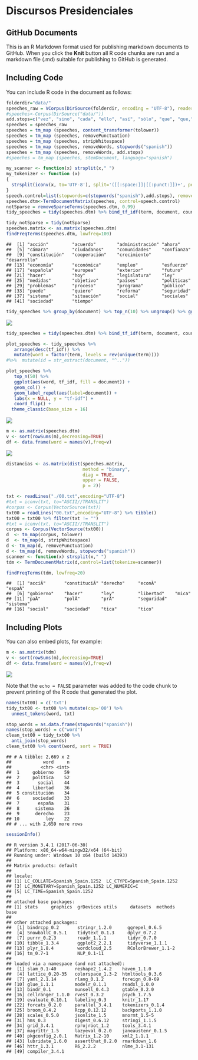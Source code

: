 Discursos Presidenciales
================

GitHub Documents
----------------

This is an R Markdown format used for publishing markdown documents to GitHub. When you click the **Knit** button all R code chunks are run and a markdown file (.md) suitable for publishing to GitHub is generated.

Including Code
--------------

You can include R code in the document as follows:

``` r
folderdir="data/"
speeches_raw = VCorpus(DirSource(folderdir, encoding = "UTF-8"), readerControl=list(reader=readPlain,language="es"))
#speeches<-Corpus(DirSource("data/"))
add.stops=c("vez", "sino", "cada", "ello", "así", "sólo", "que", "que,", "señorías", "señorías,","gobierno","política","españa","españoles","país","ser","hacia","años","debe","cualquier","año","manera","todas","mayor","parte","presidenta","ustedes","vista","señora")
speeches = speeches_raw
speeches = tm_map (speeches, content_transformer(tolower))
speeches = tm_map (speeches, removePunctuation)
speeches = tm_map (speeches, stripWhitespace)
speeches = tm_map (speeches, removeWords, stopwords("spanish"))
speeches = tm_map (speeches, removeWords, add.stops)
#speeches = tm_map (speeches, stemDocument, language="spanish")

my_scanner <- function(x) strsplit(x," ")
my_tokenizer <- function (x) 
{
  strsplit(iconv(x, to='UTF-8'), split='([[:space:]]|[[:punct:]])+', perl=F)[[1]]
}
speech.control=list(stopwords=c(stopwords("spanish"),add.stops), removeNumbers=FALSE, removePunctuation=FALSE) #, tokenize=my_tokenizer
speeches.dtm<-TermDocumentMatrix(speeches, control=speech.control)
notSparse = removeSparseTerms(speeches.dtm, 0.99)
tidy_speeches = tidy(speeches.dtm) %>% bind_tf_idf(term, document, count)

tidy_notSparse = tidy(notSparse)
speeches.matrix <- as.matrix(speeches.dtm)
findFreqTerms(speeches.dtm, lowfreq=100)
```

    ##  [1] "acción"         "acuerdo"        "administración" "ahora"         
    ##  [5] "cámara"         "ciudadanos"     "comunidades"    "confianza"     
    ##  [9] "constitución"   "cooperación"    "crecimiento"    "desarrollo"    
    ## [13] "economía"       "económica"      "empleo"         "esfuerzo"      
    ## [17] "española"       "europea"        "exterior"       "futuro"        
    ## [21] "hacer"          "hoy"            "legislatura"    "ley"           
    ## [25] "medidas"        "objetivo"       "países"         "políticas"     
    ## [29] "problemas"      "proceso"        "programa"       "público"       
    ## [33] "puede"          "quiero"         "reforma"        "seguridad"     
    ## [37] "sistema"        "situación"      "social"         "sociales"      
    ## [41] "sociedad"       "tiempo"

``` r
tidy_speeches %>% group_by(document) %>% top_n(10) %>% ungroup() %>% ggplot(aes(term,count)) + geom_bar(stat="identity", aes(colour=document, alpha=1/2)) + facet_wrap(~document, scales = "free", ncol = 1) + theme(legend.position="none")
```

![](exploratory_files/figure-markdown_github-ascii_identifiers/unnamed-chunk-2-1.png)

``` r
tidy_speeches = tidy(speeches.dtm) %>% bind_tf_idf(term, document, count)

plot_speeches <- tidy_speeches %>%
   arrange(desc(tf_idf)) %>%
   mutate(word = factor(term, levels = rev(unique(term)))) 
#%>%  mutate(id = str_extract(document, "^.."))

plot_speeches %>% 
   top_n(50) %>%
   ggplot(aes(word, tf_idf, fill = document)) +
   geom_col() +
   geom_label_repel(aes(label=document)) +
   labs(x = NULL, y = "tf-idf") +
   coord_flip() +
  theme_classic(base_size = 16)
```

![](exploratory_files/figure-markdown_github-ascii_identifiers/unnamed-chunk-3-1.png)

``` r
m <- as.matrix(speeches.dtm)
v <- sort(rowSums(m),decreasing=TRUE)
df <- data.frame(word = names(v),freq=v)
```

![](exploratory_files/figure-markdown_github-ascii_identifiers/unnamed-chunk-5-1.png)

``` r
distancias <- as.matrix(dist(speeches.matrix, 
                             method = "binary", 
                             diag = TRUE, 
                             upper = FALSE, 
                             p = 2))
```

``` r
txt <- readLines("./00.txt",encoding="UTF-8")
#txt = iconv(txt, to="ASCII//TRANSLIT")
#corpus <- Corpus(VectorSource(txt))
txt00 = readLines("00.txt",encoding="UTF-8") %>% tibble()
txt00 = txt00 %>% filter(txt != "")
#txt = iconv(txt, to="ASCII//TRANSLIT")
corpus <- Corpus(VectorSource(txt00))
d  <- tm_map(corpus, tolower)
d  <- tm_map(d, stripWhitespace)
d <- tm_map(d, removePunctuation)
d <- tm_map(d, removeWords, stopwords("spanish"))
scanner <- function(x) strsplit(x," ")
tdm <- TermDocumentMatrix(d,control=list(tokenize=scanner))

findFreqTerms(tdm, lowfreq=20)
```

    ##  [1] "acciÃ"       "constituciÃ" "derecho"     "econÃ"       "espaÃ"      
    ##  [6] "gobierno"    "hacer"       "ley"         "libertad"    "mica"       
    ## [11] "paÃ"         "polÃ"        "prÃ"         "seguridad"   "sistema"    
    ## [16] "social"      "sociedad"    "tica"        "tico"

Including Plots
---------------

You can also embed plots, for example:

``` r
m <- as.matrix(tdm)
v <- sort(rowSums(m),decreasing=TRUE)
df <- data.frame(word = names(v),freq=v)
```

![](exploratory_files/figure-markdown_github-ascii_identifiers/wordcloud-1.png)

Note that the `echo = FALSE` parameter was added to the code chunk to prevent printing of the R code that generated the plot.

``` r
names(txt00) = c('txt')
tidy_txt00 <- txt00 %>% mutate(cap='00') %>% 
  unnest_tokens(word, txt)

stop_words = as.data.frame(stopwords("spanish"))
names(stop_words) = c("word")
clean_txt00 = tidy_txt00 %>% 
  anti_join(stop_words)
clean_txt00 %>% count(word, sort = TRUE) 
```

    ## # A tibble: 2,669 x 2
    ##            word     n
    ##           <chr> <int>
    ##  1     gobierno    59
    ##  2     política    52
    ##  3       social    44
    ##  4     libertad    36
    ##  5 constitución    34
    ##  6     sociedad    33
    ##  7       españa    31
    ##  8      sistema    26
    ##  9      derecho    23
    ## 10          ley    22
    ## # ... with 2,659 more rows

``` r
sessionInfo()
```

    ## R version 3.4.1 (2017-06-30)
    ## Platform: x86_64-w64-mingw32/x64 (64-bit)
    ## Running under: Windows 10 x64 (build 14393)
    ## 
    ## Matrix products: default
    ## 
    ## locale:
    ## [1] LC_COLLATE=Spanish_Spain.1252  LC_CTYPE=Spanish_Spain.1252   
    ## [3] LC_MONETARY=Spanish_Spain.1252 LC_NUMERIC=C                  
    ## [5] LC_TIME=Spanish_Spain.1252    
    ## 
    ## attached base packages:
    ## [1] stats     graphics  grDevices utils     datasets  methods   base     
    ## 
    ## other attached packages:
    ##  [1] bindrcpp_0.2       stringr_1.2.0      ggrepel_0.6.5     
    ##  [4] SnowballC_0.5.1    tidytext_0.1.3     dplyr_0.7.2       
    ##  [7] purrr_0.2.3        readr_1.1.1        tidyr_0.7.0       
    ## [10] tibble_1.3.4       ggplot2_2.2.1      tidyverse_1.1.1   
    ## [13] plyr_1.8.4         wordcloud_2.5      RColorBrewer_1.1-2
    ## [16] tm_0.7-1           NLP_0.1-11        
    ## 
    ## loaded via a namespace (and not attached):
    ##  [1] slam_0.1-40       reshape2_1.4.2    haven_1.1.0      
    ##  [4] lattice_0.20-35   colorspace_1.3-2  htmltools_0.3.6  
    ##  [7] yaml_2.1.14       rlang_0.1.2       foreign_0.8-69   
    ## [10] glue_1.1.1        modelr_0.1.1      readxl_1.0.0     
    ## [13] bindr_0.1         munsell_0.4.3     gtable_0.2.0     
    ## [16] cellranger_1.1.0  rvest_0.3.2       psych_1.7.5      
    ## [19] evaluate_0.10.1   labeling_0.3      knitr_1.17       
    ## [22] forcats_0.2.0     parallel_3.4.1    tokenizers_0.1.4 
    ## [25] broom_0.4.2       Rcpp_0.12.12      backports_1.1.0  
    ## [28] scales_0.5.0      jsonlite_1.5      mnormt_1.5-5     
    ## [31] hms_0.3           digest_0.6.12     stringi_1.1.5    
    ## [34] grid_3.4.1        rprojroot_1.2     tools_3.4.1      
    ## [37] magrittr_1.5      lazyeval_0.2.0    janeaustenr_0.1.5
    ## [40] pkgconfig_2.0.1   Matrix_1.2-10     xml2_1.1.1       
    ## [43] lubridate_1.6.0   assertthat_0.2.0  rmarkdown_1.6    
    ## [46] httr_1.3.1        R6_2.2.2          nlme_3.1-131     
    ## [49] compiler_3.4.1
